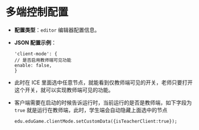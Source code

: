 # 多端控制配置

- **配置类型**：`editor` 编辑器配置信息。

- **JSON 配置示例**：

    ```
    'client-mode': {
    // 是否启用教师端可见功能
    enable: false,
    }
    ```

- 此时在 ICE 里面选中任意节点，就能看到仅教师端可见的开关，老师只要打开这个开关，就可以实现教师端可见的功能。

- 客户端需要在启动的时候告诉运行时，当前运行的是否是教师端，如下字段为 `true` 就是运行在教师端，此时，学生端会自动隐藏上面选中的节点

    ```
    edu.eduGame.clientMode.setCustomData({isTeacherClient:true});
    ```
